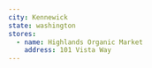 ```yaml
---
city: Kennewick
state: washington
stores:
  - name: Highlands Organic Market
    address: 101 Vista Way
---
```

